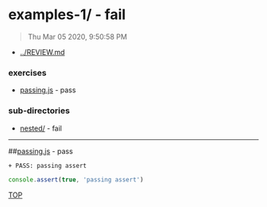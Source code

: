 # examples-1/ - fail

> Thu Mar 05 2020, 9:50:58 PM

* [../REVIEW.md](../REVIEW.md)

### exercises

* [passing.js](#passingjs---pass) - pass

### sub-directories

* [nested/](./nested/REVIEW.md) - fail

---

##[passing.js](./passing.js) - pass

```txt
+ PASS: passing assert
```

```js
console.assert(true, 'passing assert')

```

[TOP](#readme)

